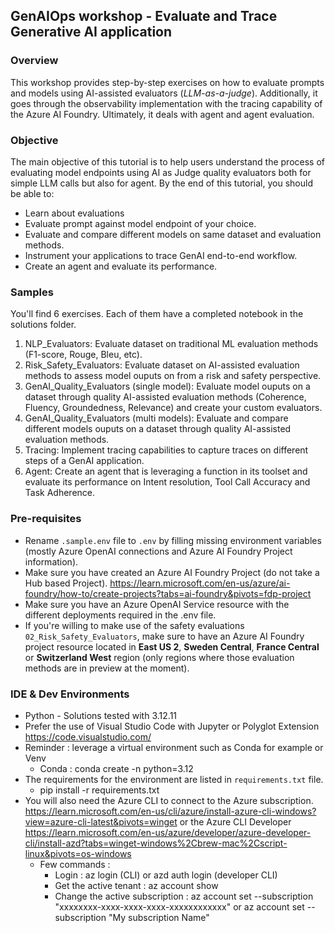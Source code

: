 ## GenAIOps workshop - Evaluate and Trace Generative AI application

### Overview

This workshop provides step-by-step exercises on how to evaluate prompts and models using AI-assisted evaluators (*LLM-as-a-judge*). Additionally, it goes through the observability implementation with the tracing capability of the Azure AI Foundry.
Ultimately, it deals with agent and agent evaluation.

### Objective

The main objective of this tutorial is to help users understand the process of evaluating model endpoints using AI as Judge quality evaluators both for simple LLM calls but also for agent. By the end of this tutorial, you should be able to:

 - Learn about evaluations
 - Evaluate prompt against model endpoint of your choice.
 - Evaluate and compare different models on same dataset and evaluation methods.
 - Instrument your applications to trace GenAI end-to-end workflow.
 - Create an agent and evaluate its performance.

### Samples

You'll find 6 exercises. Each of them have a completed notebook in the solutions folder. 

1. NLP_Evaluators: Evaluate dataset on traditional ML evaluation methods (F1-score, Rouge, Bleu, etc).
2. Risk_Safety_Evaluators: Evaluate dataset on AI-assisted evaluation methods to assess model ouputs on from a risk and safety perspective.
3. GenAI_Quality_Evaluators (single model): Evaluate model ouputs on a dataset through quality AI-assisted evaluation methods (Coherence, Fluency, Groundedness, Relevance) and create your custom evaluators.
4. GenAI_Quality_Evaluators (multi models): Evaluate and compare different models ouputs on a dataset through quality AI-assisted evaluation methods.
5. Tracing: Implement tracing capabilities to capture traces on different steps of a GenAI application.
6. Agent: Create an agent that is leveraging a function in its toolset and evaluate its performance on Intent resolution, Tool Call Accuracy and Task Adherence.

### Pre-requisites
 - Rename  ```.sample.env``` file to ```.env``` by filling missing environment variables (mostly Azure OpenAI connections and Azure AI Foundry Project information).
 - Make sure you have created an Azure AI Foundry Project (do not take a Hub based Project).
   https://learn.microsoft.com/en-us/azure/ai-foundry/how-to/create-projects?tabs=ai-foundry&pivots=fdp-project
 - Make sure you have an Azure OpenAI Service resource with the different deployments required in the .env file. 
 - If you're willing to make use of the safety evaluations ```02_Risk_Safety_Evaluators```, make sure to have an Azure AI Foundry project resource located in **East US 2**, **Sweden Central**, **France Central** or **Switzerland West** region (only regions where those evaluation methods are in preview at the moment).

### IDE & Dev Environments
 - Python - Solutions tested with 3.12.11
 - Prefer the use of Visual Studio Code with Jupyter or Polyglot Extension
 https://code.visualstudio.com/
 - Reminder : leverage a virtual environment such as Conda for example or Venv
    - Conda : conda create -n <your-env> python=3.12
 - The requirements for the environment are listed in  ```requirements.txt``` file.
    - pip install -r requirements.txt
 - You will also need the Azure CLI to connect to the Azure subscription. 
 https://learn.microsoft.com/en-us/cli/azure/install-azure-cli-windows?view=azure-cli-latest&pivots=winget
 or the Azure CLI Developer https://learn.microsoft.com/en-us/azure/developer/azure-developer-cli/install-azd?tabs=winget-windows%2Cbrew-mac%2Cscript-linux&pivots=os-windows
    - Few commands :
        - Login : az login (CLI) or azd auth login (developer CLI)
        - Get the active tenant : az account show
        - Change the active subscription : az account set --subscription "xxxxxxxx-xxxx-xxxx-xxxx-xxxxxxxxxxxx" or az account set --subscription "My subscription Name"

        

